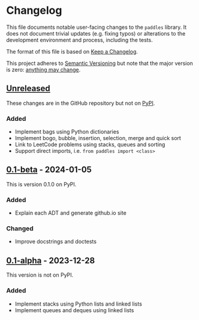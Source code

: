 # Changelog

This file documents notable user-facing changes to the `paddles` library.
It does not document trivial updates (e.g. fixing typos) or
alterations to the development environment and process, including the tests.

The format of this file is based on [Keep a Changelog](https://keepachangelog.com).

This project adheres to [Semantic Versioning](https://semver.org) but note that
the major version is zero: [anything may change](https://semver.org/#spec-item-4).

<!-- Per release: Added / Changed / Deprecated / Removed / Fixed / Security -->

## [Unreleased](https://github.com/dsa-ou/paddles/compare/v0.1-beta...HEAD)
These changes are in the GitHub repository but not on [PyPI](https://pypi.org/project/paddles).

<!-- Nothing yet. -->

### Added
- Implement bags using Python dictionaries
- Implement bogo, bubble, insertion, selection, merge and quick sort
- Link to LeetCode problems using stacks, queues and sorting
- Support direct imports, i.e. `from paddles import <class>`

## [0.1-beta](https://github.com/dsa-ou/paddles/compare/v0.1-alpha...v0.1-beta) - 2024-01-05
This is version 0.1.0 on PyPI.

### Added
- Explain each ADT and generate github.io site

### Changed
- Improve docstrings and doctests

## [0.1-alpha](https://github.com/dsa-ou/paddles/commits/v0.1-alpha) - 2023-12-28
This version is not on PyPI.

### Added
- Implement stacks using Python lists and linked lists
- Implement queues and deques using linked lists
